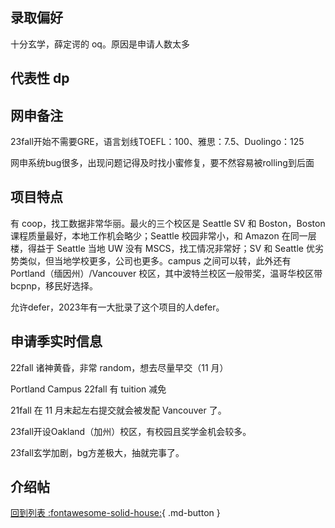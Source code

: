 ## 录取偏好

十分玄学，薛定谔的 oq。原因是申请人数太多

## 代表性 dp

## 网申备注

23fall开始不需要GRE，语言划线TOEFL：100、雅思：7.5、Duolingo：125

网申系统bug很多，出现问题记得及时找小蜜修复，要不然容易被rolling到后面

## 项目特点

有 coop，找工数据非常华丽。最火的三个校区是 Seattle SV 和 Boston，Boston 课程质量最好，本地工作机会略少；Seattle 校园非常小，和 Amazon 在同一层楼，得益于 Seattle 当地 UW 没有 MSCS，找工情况非常好；SV 和 Seattle 优劣势类似，但当地学校更多，公司也更多。campus 之间可以转，此外还有 Portland（缅因州）/Vancouver 校区，其中波特兰校区一般带奖，温哥华校区带bcpnp，移民好选择。

允许defer，2023年有一大批录了这个项目的人defer。

## 申请季实时信息

22fall 诸神黄昏，非常 random，想去尽量早交（11 月）

Portland Campus 22fall 有 tuition 减免

21fall 在 11 月末起左右提交就会被发配 Vancouver 了。

23fall开设Oakland（加州）校区，有校园且奖学金机会较多。

23fall玄学加剧，bg方差极大，抽就完事了。

## 介绍帖

[回到列表 :fontawesome-solid-house:](grade.md){ .md-button }
